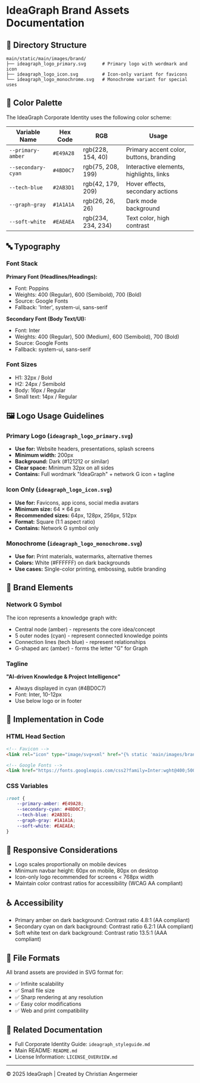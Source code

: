 # IdeaGraph Brand Assets Documentation

## 📁 Directory Structure

```
main/static/main/images/brand/
├── ideagraph_logo_primary.svg      # Primary logo with wordmark and icon
├── ideagraph_logo_icon.svg         # Icon-only variant for favicons
└── ideagraph_logo_monochrome.svg   # Monochrome variant for special uses
```

## 🎨 Color Palette

The IdeaGraph Corporate Identity uses the following color scheme:

| Variable Name | Hex Code | RGB | Usage |
|---------------|----------|-----|-------|
| `--primary-amber` | `#E49A28` | rgb(228, 154, 40) | Primary accent color, buttons, branding |
| `--secondary-cyan` | `#4BD0C7` | rgb(75, 208, 199) | Interactive elements, highlights, links |
| `--tech-blue` | `#2AB3D1` | rgb(42, 179, 209) | Hover effects, secondary actions |
| `--graph-gray` | `#1A1A1A` | rgb(26, 26, 26) | Dark mode background |
| `--soft-white` | `#EAEAEA` | rgb(234, 234, 234) | Text color, high contrast |

## 🔤 Typography

### Font Stack

**Primary Font (Headlines/Headings):**
- Font: Poppins
- Weights: 400 (Regular), 600 (Semibold), 700 (Bold)
- Source: Google Fonts
- Fallback: 'Inter', system-ui, sans-serif

**Secondary Font (Body Text/UI):**
- Font: Inter
- Weights: 400 (Regular), 500 (Medium), 600 (Semibold), 700 (Bold)
- Source: Google Fonts
- Fallback: system-ui, sans-serif

### Font Sizes
- H1: 32px / Bold
- H2: 24px / Semibold
- Body: 16px / Regular
- Small text: 14px / Regular

## 🖼️ Logo Usage Guidelines

### Primary Logo (`ideagraph_logo_primary.svg`)
- **Use for:** Website headers, presentations, splash screens
- **Minimum width:** 200px
- **Background:** Dark (#121212 or similar)
- **Clear space:** Minimum 32px on all sides
- **Contains:** Full wordmark "IdeaGraph" + network G icon + tagline

### Icon Only (`ideagraph_logo_icon.svg`)
- **Use for:** Favicons, app icons, social media avatars
- **Minimum size:** 64 × 64 px
- **Recommended sizes:** 64px, 128px, 256px, 512px
- **Format:** Square (1:1 aspect ratio)
- **Contains:** Network G symbol only

### Monochrome (`ideagraph_logo_monochrome.svg`)
- **Use for:** Print materials, watermarks, alternative themes
- **Colors:** White (#FFFFFF) on dark backgrounds
- **Use cases:** Single-color printing, embossing, subtle branding

## 🎯 Brand Elements

### Network G Symbol
The icon represents a knowledge graph with:
- Central node (amber) - represents the core idea/concept
- 5 outer nodes (cyan) - represent connected knowledge points
- Connection lines (tech blue) - represent relationships
- G-shaped arc (amber) - forms the letter "G" for Graph

### Tagline
**"AI-driven Knowledge & Project Intelligence"**
- Always displayed in cyan (#4BD0C7)
- Font: Inter, 10-12px
- Use below logo or in footer

## 🚀 Implementation in Code

### HTML Head Section
```html
<!-- Favicon -->
<link rel="icon" type="image/svg+xml" href="{% static 'main/images/brand/ideagraph_logo_icon.svg' %}">

<!-- Google Fonts -->
<link href="https://fonts.googleapis.com/css2?family=Inter:wght@400;500;600;700&family=Poppins:wght@400;600;700&display=swap" rel="stylesheet">
```

### CSS Variables
```css
:root {
    --primary-amber: #E49A28;
    --secondary-cyan: #4BD0C7;
    --tech-blue: #2AB3D1;
    --graph-gray: #1A1A1A;
    --soft-white: #EAEAEA;
}
```

## 📱 Responsive Considerations

- Logo scales proportionally on mobile devices
- Minimum navbar height: 60px on mobile, 80px on desktop
- Icon-only logo recommended for screens < 768px width
- Maintain color contrast ratios for accessibility (WCAG AA compliant)

## ♿ Accessibility

- Primary amber on dark background: Contrast ratio 4.8:1 (AA compliant)
- Secondary cyan on dark background: Contrast ratio 6.2:1 (AA compliant)
- Soft white text on dark background: Contrast ratio 13.5:1 (AAA compliant)

## 📄 File Formats

All brand assets are provided in SVG format for:
- ✅ Infinite scalability
- ✅ Small file size
- ✅ Sharp rendering at any resolution
- ✅ Easy color modifications
- ✅ Web and print compatibility

## 🔗 Related Documentation

- Full Corporate Identity Guide: `ideagraph_styleguide.md`
- Main README: `README.md`
- License Information: `LICENSE_OVERVIEW.md`

---

© 2025 IdeaGraph | Created by Christian Angermeier
